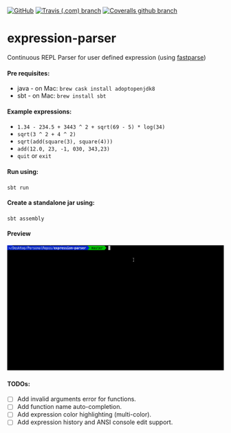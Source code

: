[![GitHub](https://img.shields.io/github/license/lprakashv/expression-parser?style=flat-square)](LICENSE)
[![Travis (.com) branch](https://img.shields.io/travis/com/lprakashv/expression-parser/master?style=flat-square)](https://travis-ci.org/lprakashv/expression-parser)
[![Coveralls github branch](https://img.shields.io/coveralls/github/lprakashv/expression-parser/master?style=flat-square)](https://coveralls.io/github/lprakashv/expression-parser?branch=master)

# expression-parser
Continuous REPL Parser for user defined expression (using [fastparse](http://www.lihaoyi.com/fastparse/))

#### Pre requisites:
* java - on Mac: `brew cask install adoptopenjdk8`
* sbt - on Mac: `brew install sbt`

#### Example expressions:
* `1.34 - 234.5 + 3443 ^ 2 + sqrt(69 - 5) * log(34)`
* `sqrt(3 ^ 2 + 4 ^ 2)`
* `sqrt(add(square(3), square(4)))`
* `add(12.0, 23, -1, 030, 343,23)`
* `quit` or `exit`

#### Run using:
`sbt run`

#### Create a standalone jar using:
`sbt assembly`

#### Preview
![demo](demo/expr-par-demo.gif)

#### TODOs:
- [ ] Add invalid arguments error for functions.
- [ ] Add function name auto-completion.
- [ ] Add expression color highlighting (multi-color).
- [ ] Add expression history and ANSI console edit support.
